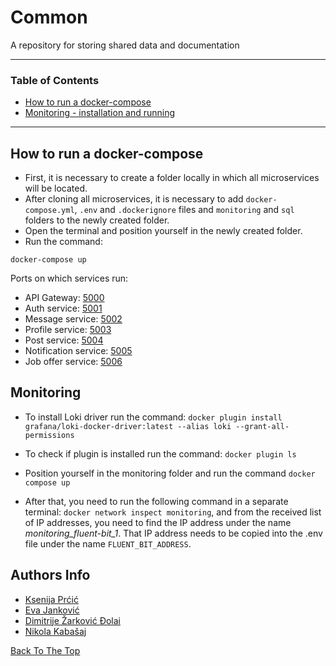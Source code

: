 # Common
A repository for storing shared data and documentation

---

### Table of Contents

-   [How to run a docker-compose](#how_to_run_a_docker-compose)
-   [Monitoring - installation and running](#monitoring)

---

## How to run a docker-compose

* First, it is necessary to create a folder locally in which all microservices will be located.
* After cloning all microservices, it is necessary to add `docker-compose.yml`, `.env` and `.dockerignore` files and `monitoring` and `sql` folders to the newly created folder.
* Open the terminal and position yourself in the newly created folder.
* Run the command: 

```
docker-compose up
```

Ports on which services run:
* API Gateway: [5000](http://localhost:5000)
* Auth service: [5001](http://localhost:5001)
* Message service: [5002](http://localhost:5002)
* Profile service: [5003](http://localhost:5003)
* Post service: [5004](http://localhost:5004)
* Notification service: [5005](http://localhost:5005)
* Job offer service: [5006](http://localhost:5006)


## Monitoring

* To install Loki driver run the command: `docker plugin install grafana/loki-docker-driver:latest --alias loki --grant-all-permissions`
* To check if plugin is installed run the command: `docker plugin ls` 

* Position yourself in the monitoring folder and run the command `docker compose up`
* After that, you need to run the following command in a separate terminal: `docker network inspect monitoring`, and from the received list of IP addresses, you need     to find the IP address under the name *monitoring_fluent-bit_1*. That IP address needs to be copied into the .env file under the name `FLUENT_BIT_ADDRESS`.



## Authors Info

-   [Ksenija Prćić](https://github.com/ksenija10)
-   [Eva Janković](https://github.com/evaj10)
-   [Dimitrije Žarković Đolai](https://github.com/djolewalker)
-   [Nikola Kabašaj](https://github.com/nikolakabasaj)

[Back To The Top](#common)
